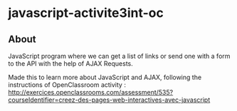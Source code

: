 # javascript-activite3int-oc
## About
JavaScript program where we can get a list of links or send one with a form to the API with the help of AJAX Requests.

Made this to learn more about JavaScript and AJAX, following the instructions of OpenClassroom activity : http://exercices.openclassrooms.com/assessment/535?courseIdentifier=creez-des-pages-web-interactives-avec-javascript
